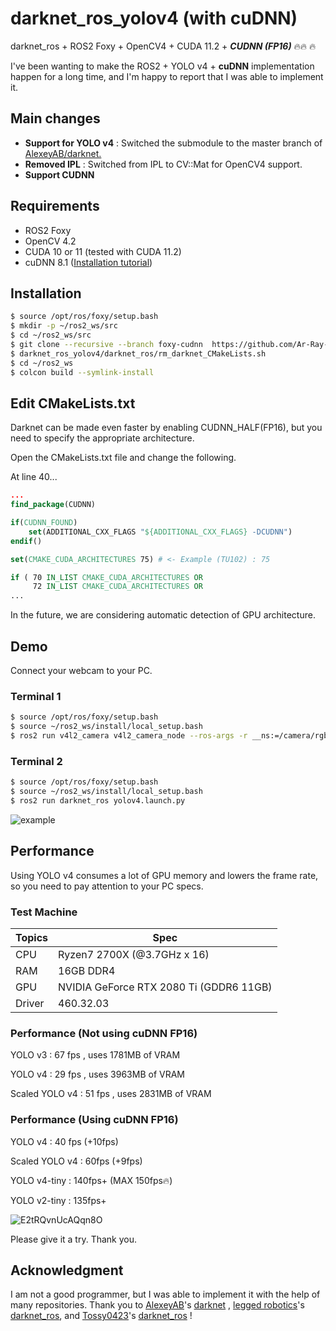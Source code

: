 # darknet_ros_yolov4 (with cuDNN)
darknet_ros + ROS2 Foxy + OpenCV4 + CUDA 11.2 + ___CUDNN (FP16)___ :fire::fire: :fire:



I've been wanting to make the ROS2 + YOLO v4 + __cuDNN__ implementation happen for a long time, and I'm happy to report that I was able to implement it.

## Main changes
- __Support for YOLO v4__ : Switched the submodule to the master branch of [AlexeyAB/darknet.](https://github.com/AlexeyAB/darknet)
- __Removed IPL__ : Switched from IPL to CV::Mat for OpenCV4 support.
- __Support CUDNN__

## Requirements
- ROS2 Foxy
- OpenCV 4.2
- CUDA 10 or 11 (tested with CUDA 11.2)
- cuDNN 8.1 ([Installation tutorial](https://docs.nvidia.com/deeplearning/cudnn/install-guide/index.html))

## Installation
```bash
$ source /opt/ros/foxy/setup.bash
$ mkdir -p ~/ros2_ws/src
$ cd ~/ros2_ws/src
$ git clone --recursive --branch foxy-cudnn  https://github.com/Ar-Ray-code/darknet_ros_yolov4.git
$ darknet_ros_yolov4/darknet_ros/rm_darknet_CMakeLists.sh
$ cd ~/ros2_ws
$ colcon build --symlink-install
```
## Edit CMakeLists.txt

Darknet can be made even faster by enabling CUDNN_HALF(FP16), but you need to specify the appropriate architecture.

Open the CMakeLists.txt file and change the following.

At line 40...

```cmake
...
find_package(CUDNN)

if(CUDNN_FOUND)
    set(ADDITIONAL_CXX_FLAGS "${ADDITIONAL_CXX_FLAGS} -DCUDNN")
endif()

set(CMAKE_CUDA_ARCHITECTURES 75) # <- Example (TU102) : 75

if ( 70 IN_LIST CMAKE_CUDA_ARCHITECTURES OR
     72 IN_LIST CMAKE_CUDA_ARCHITECTURES OR
...
```

In the future, we are considering automatic detection of GPU architecture.

## Demo

Connect your webcam to your PC.

### Terminal 1
```bash
$ source /opt/ros/foxy/setup.bash
$ source ~/ros2_ws/install/local_setup.bash
$ ros2 run v4l2_camera v4l2_camera_node --ros-args -r __ns:=/camera/rgb
```
### Terminal 2
```bash
$ source /opt/ros/foxy/setup.bash
$ source ~/ros2_ws/install/local_setup.bash
$ ros2 run darknet_ros yolov4.launch.py
```
![example](https://user-images.githubusercontent.com/67567093/117596596-a2c8db00-b17e-11eb-90f9-146212e64567.png)

## Performance

Using YOLO v4 consumes a lot of GPU memory and lowers the frame rate, so you need to pay attention to your PC specs.

### Test Machine

| Topics | Spec                                    |
| ------ | --------------------------------------- |
| CPU    | Ryzen7 2700X (@3.7GHz x 16)             |
| RAM    | 16GB DDR4                               |
| GPU    | NVIDIA GeForce RTX 2080 Ti (GDDR6 11GB) |
| Driver | 460.32.03                               |

### Performance (Not using cuDNN FP16)

YOLO v3 : 67 fps , uses 1781MB of VRAM

YOLO v4 : 29 fps , uses 3963MB of VRAM

Scaled YOLO v4 : 51 fps , uses 2831MB of VRAM

### Performance (Using cuDNN FP16)

YOLO v4 : 40 fps (+10fps)

Scaled YOLO v4 : 60fps (+9fps)

YOLO v4-tiny : 140fps+ (MAX 150fps:fire:)

YOLO v2-tiny : 135fps+



![E2tRQvnUcAQqn8O](https://user-images.githubusercontent.com/67567093/121984014-35d3e100-cdcd-11eb-9959-b1063a9a0b2b.jpeg)


Please give it a try. Thank you.



## Acknowledgment
 I am not a good programmer, but I was able to implement it with the help of many repositories. Thank you to [AlexeyAB](https://github.com/AlexeyAB)'s [darknet](https://github.com/AlexeyAB/darknet) , [legged robotics](https://github.com/leggedrobotics)'s [darknet_ros](https://github.com/leggedrobotics/darknet_ros), and [Tossy0423](https://github.com/Tossy0423/)'s [darknet_ros](https://github.com/Tossy0423/yolov4-for-darknet_ros/) !
